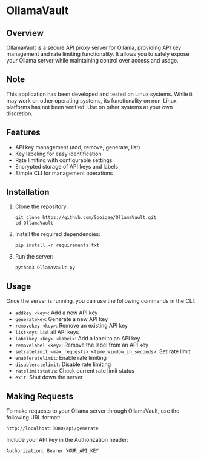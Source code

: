 # OllamaVault

## Overview

OllamaVault is a secure API proxy server for Ollama, providing API key management and rate limiting functionality. It allows you to safely expose your Ollama server while maintaining control over access and usage.

## Note

This application has been developed and tested on Linux systems. While it may work on other operating systems, its functionality on non-Linux platforms has not been verified. Use on other systems at your own discretion.

## Features

- API key management (add, remove, generate, list)
- Key labeling for easy identification
- Rate limiting with configurable settings
- Encrypted storage of API keys and labels
- Simple CLI for management operations

## Installation

1. Clone the repository:
   ```
   git clone https://github.com/Sooigee/OllamaVault.git
   cd OllamaVault
   ```

2. Install the required dependencies:
   ```
   pip install -r requirements.txt
   ```


3. Run the server:
   ```
   python3 OllamaVault.py
   ```

## Usage

Once the server is running, you can use the following commands in the CLI:

- `addkey <key>`: Add a new API key
- `generatekey`: Generate a new API key
- `removekey <key>`: Remove an existing API key
- `listkeys`: List all API keys
- `labelkey <key> <label>`: Add a label to an API key
- `removelabel <key>`: Remove the label from an API key
- `setratelimit <max_requests> <time_window_in_seconds>`: Set rate limit
- `enableratelimit`: Enable rate limiting
- `disableratelimit`: Disable rate limiting
- `ratelimitstatus`: Check current rate limit status
- `exit`: Shut down the server

## Making Requests

To make requests to your Ollama server through OllamaVault, use the following URL format:

```
http://localhost:3000/api/generate
```

Include your API key in the Authorization header:

```
Authorization: Bearer YOUR_API_KEY
```

